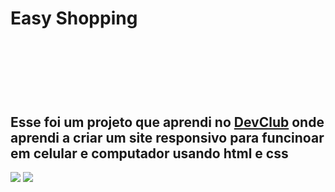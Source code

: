 <h1>Easy Shopping<h1>
<br>
<br>
<h2>Esse foi um projeto que aprendi no <a href="https://rodolfomori.com.br">DevClub</a> onde aprendi a criar um site responsivo para funcinoar em celular e computador usando html e css</h2>
<img src="https://github.com/ricardomoura2017/easy-shopping/blob/main/assets/cerlphone.PNG"/>
<img src="https://github.com/ricardomoura2017/easy-shopping/blob/main/assets/desktop..PNG"/>
